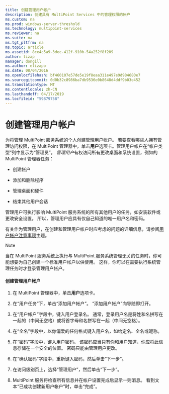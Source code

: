 ```yaml
---
title: 创建管理用户帐户
description: 创建具有 MultiPoint Services 中的管理权限的帐户
ms.custom: na
ms.prod: windows-server-threshold
ms.technology: multipoint-services
ms.reviewer: na
ms.suite: na
ms.tgt_pltfrm: na
ms.topic: article
ms.assetid: 8ce4c5a9-3dec-412f-910b-54a252f8f209
author: lizap
manager: dongill
ms.author: elizapo
ms.date: 08/04/2016
ms.openlocfilehash: bf460107e57de5e19f8eaa311e497e9d984680e7
ms.sourcegitcommit: 0d0b32c8986ba7db9536e0b8648d4ddf9b03e452
ms.translationtype: MT
ms.contentlocale: zh-CN
ms.lasthandoff: 04/17/2019
ms.locfileid: "59879758"
---
```

# <a name="create-an-administrative-user-account"></a>创建管理用户帐户
为将管理 MultiPoint 服务系统的个人创建管理用户帐户。 若要查看哪些人拥有管理访问权限，在 MultiPoint 管理器中，单击**用户**选项卡。管理用户帐户在“帐户类型”列中显示为“管理员”。 *管理用户*有权访问所有更改桌面和系统设置，例如的 MultiPoint 管理器任务：  
  
-   创建帐户  
  
-   添加和删除程序  
  
-   管理桌面和硬件  
  
-   结束其他用户会话  
  
管理用户可执行影响 MultiPoint 服务系统的所有其他用户的任务，如安装软件或更改安全设置。 所以，管理用户应具有仅自己知道的唯一用户名和密码。  
  
有关作为管理用户，在创建和管理用户帐户时应考虑的问题的详细信息，请参阅[用户帐户注意事项](User-Account-Considerations.md)主题。  
  
> [!NOTE]  
> 当在 MultiPoint 服务系统上执行与 MultiPoint 服务系统管理无关的任务时，你可能想要为自己创建一个标准用户帐户以供使用。 这样，你可以在需要执行系统管理任务时才登录管理用户帐户。  
  
#### <a name="to-create-an-administrative-user-account"></a>创建管理用户帐户  
  
1.  在 MultiPoint 管理器中，单击**用户**选项卡。  
  
2.  在“用户任务”下，单击“添加用户帐户”。 “添加用户帐户”向导随即打开。  
  
3.  在“用户帐户”字段中，键入用户登录名。 通常，登录用户名是将姓和名拼写在一起的（中间无空格）或将首字母和名拼写在一起（中间无空格）。  
  
4.  在“全名”字段中，以你偏爱的任何格式键入用户名，如给定名、全名或昵称。  
  
5.  在“密码”字段中，键入用户密码。 该密码应当只有你和用户知道，你应将此信息存储在一个安全的位置。 密码只能由管理用户更改。  
  
6.  在“确认密码”字段中，重新键入密码，然后单击“下一步”。  
  
7.  在访问级别页上，选择“管理用户”，然后单击“下一步”。  
  
8.  MultiPoint 服务将检查所有信息并在帐户设置完成后显示一则消息。 看到文本“已成功创建新用户帐户”时，单击“完成”。  
